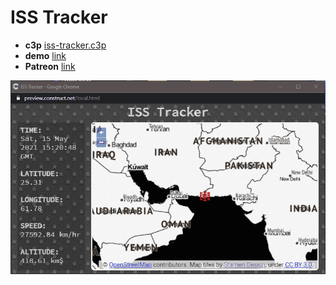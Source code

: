 # ISS Tracker

* **c3p** [iss-tracker.c3p](source/c3p/iss-tracker.c3p)
* **demo** [link](demo)
* **Patreon** [link](https://patreon.com/el3um4s)

![animation](animation.gif)
